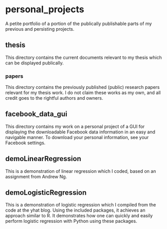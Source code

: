 # personal_projects
A petite portfolio of a portion of the publically publishable parts of my previous and persisting projects.

## thesis
This directory contains the current documents relevant to my thesis which can be displayed publically.

### papers
This directory contains the previously published (public) research papers relevant for my thesis work. I do not claim these works as my own, and all credit goes to the rightful authors and owners.

## facebook_data_gui
This directory contains my work on a personal project of a GUI for displaying the downloadable Facebook data information in an easy and navigable manner. To download your personal information, see your Facebook settings.

## demoLinearRegression
This is a demonstration of linear regression which I coded, based on an assignment from Andrew Ng.

## demoLogisticRegression
This is a demonstration of logistic regression which I compiled from the code at the yhat blog. Using the included packages, it achieves an approach similar to R. It demonstrates how one can quickly and easily perform logistic regression with Python using these packages.
